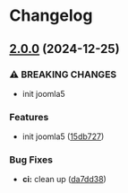 # Changelog

## [2.0.0](https://github.com/mynaparrot/plugNmeet-Joomla/compare/v1.2.1...v2.0.0) (2024-12-25)


### ⚠ BREAKING CHANGES

* init joomla5

### Features

* init joomla5 ([15db727](https://github.com/mynaparrot/plugNmeet-Joomla/commit/15db7273d424a52419105f4342a7a97bd31fdd95))


### Bug Fixes

* **ci:** clean up ([da7dd38](https://github.com/mynaparrot/plugNmeet-Joomla/commit/da7dd38665e832f5188d731c0df846dc4cee2177))
